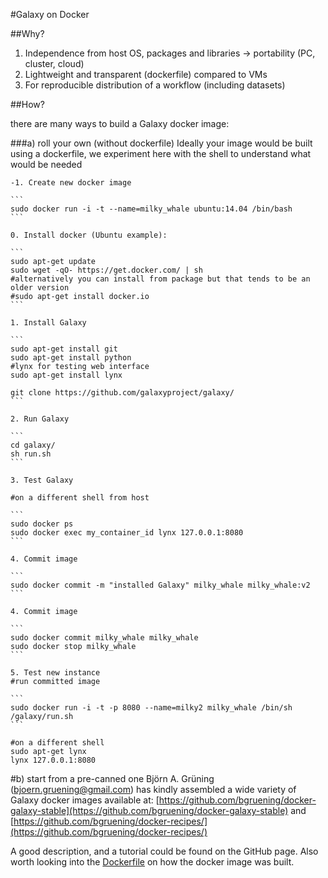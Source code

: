 #Galaxy on Docker

##Why?

1. Independence from host OS, packages and libraries -> portability (PC, cluster, cloud)
2. Lightweight and transparent (dockerfile) compared to VMs
3. For reproducible distribution of a workflow (including datasets)

##How?

there are many ways to build a Galaxy docker image:

###a) roll your own (without dockerfile)
Ideally your image would be built using a dockerfile, we experiment here with the shell to understand what would be needed

	-1. Create new docker image

	```
	sudo docker run -i -t --name=milky_whale ubuntu:14.04 /bin/bash
	```

	0. Install docker (Ubuntu example):

	```
	sudo apt-get update
	sudo wget -qO- https://get.docker.com/ | sh
	#alternatively you can install from package but that tends to be an older version 
	#sudo apt-get install docker.io
	```

	1. Install Galaxy

	```
	sudo apt-get install git
	sudo apt-get install python
	#lynx for testing web interface
	sudo apt-get install lynx

	git clone https://github.com/galaxyproject/galaxy/
	```

	2. Run Galaxy

	```
	cd galaxy/
	sh run.sh
	```

	3. Test Galaxy

	#on a different shell from host

	```
	sudo docker ps
	sudo docker exec my_container_id lynx 127.0.0.1:8080
	```

	4. Commit image

	```
	sudo docker commit -m "installed Galaxy" milky_whale milky_whale:v2
	```

	4. Commit image

	```
	sudo docker commit milky_whale milky_whale
	sudo docker stop milky_whale
	```

	5. Test new instance
	#run committed image

	```
	sudo docker run -i -t -p 8080 --name=milky2 milky_whale /bin/sh /galaxy/run.sh
	```

	#on a different shell
	sudo apt-get lynx
	lynx 127.0.0.1:8080


#b) start from a pre-canned one
Björn A. Grüning (bjoern.gruening@gmail.com) has kindly assembled a wide variety of Galaxy docker images available at: [https://github.com/bgruening/docker-galaxy-stable](https://github.com/bgruening/docker-galaxy-stable) and [https://github.com/bgruening/docker-recipes/](https://github.com/bgruening/docker-recipes/)

A good description, and a tutorial could be found on the GitHub page. Also worth looking into the [Dockerfile](https://github.com/bgruening/docker-galaxy-stable/blob/master/galaxy/Dockerfile) on how the docker image was built.
